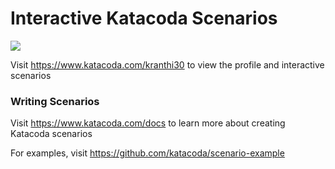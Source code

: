 # Interactive Katacoda Scenarios

[![](http://shields.katacoda.com/katacoda/kranthi30/count.svg)](https://www.katacoda.com/kranthi30 "Get your profile on Katacoda.com")

Visit https://www.katacoda.com/kranthi30 to view the profile and interactive scenarios

### Writing Scenarios
Visit https://www.katacoda.com/docs to learn more about creating Katacoda scenarios

For examples, visit https://github.com/katacoda/scenario-example
